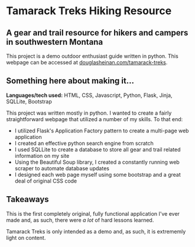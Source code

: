 # Tamarack Treks Hiking Resource
## A gear and trail resource for hikers and campers in southwestern Montana

This project is a demo outdoor enthusiast guide written in python.
This webpage can be accessed at [douglasheinan.com/tamarack-treks](http://douglasheinan/tamarack-treks.com).

## Something here about making it...
**Languages/tech used:** HTML, CSS, Javascript, Python, Flask, Jinja, SQLLite, Bootstrap

This project was written mostly in python. I wanted to create a fairly straightforward webpage that utilized a number
of my skills. To that end: 
* I utilized Flask's Application Factory pattern to create a multi-page web application
* I created an effective python search engine from scratch
* I used SQLLite to create a database to store all gear and trail related information on my site
* Using the Beautiful Soup library, I created a constantly running web scraper to automate database updates
* I designed each web page myself using some bootstrap and a great deal of original CSS code

## Takeaways
This is the first completely original, fully functional application I've ever made and, as such, there were *a lot* of
hard lessons learned.


Tamarack Treks is only intended as a demo and, as such, it is extrememly light on content.

